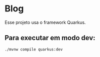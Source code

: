 # Blog 
Esse  projeto usa o framework Quarkus. 

## Para executar em modo dev:
```shell script
./mvnw compile quarkus:dev
```

